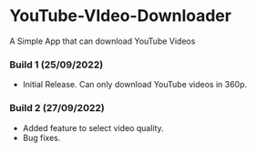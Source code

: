 # YouTube-VIdeo-Downloader
A Simple App that can download YouTube Videos

### Build 1 (25/09/2022)
- Initial Release. Can only download YouTube videos in 360p.

### Build 2 (27/09/2022)
- Added feature to select video quality.
- Bug fixes.